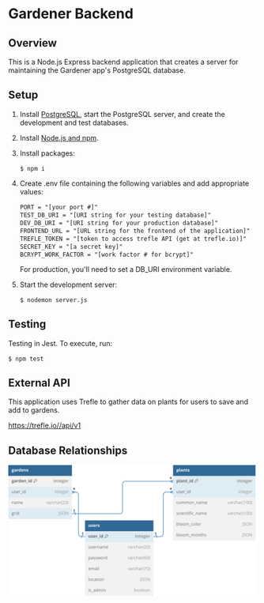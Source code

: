 # Gardener Backend

## Overview

This is a Node.js Express backend application that creates a server for maintaining the Gardener app's PostgreSQL database.

## Setup

1. Install [PostgreSQL](https://www.postgresql.org/), start the PostgreSQL server, and create the development and test databases.

2. Install [Node.js and npm](https://docs.npmjs.com/downloading-and-installing-node-js-and-npm).

3. Install packages:

   ```
   $ npm i
   ```

4. Create .env file containing the following variables and add appropriate values:

   ```
   PORT = "[your port #]"
   TEST_DB_URI = "[URI string for your testing database]"
   DEV_DB_URI = "[URI string for your production database]"
   FRONTEND_URL = "[URL string for the frontend of the application]"
   TREFLE_TOKEN = "[token to access trefle API (get at trefle.io)]"
   SECRET_KEY = "[a secret key]"
   BCRYPT_WORK_FACTOR = "[work factor # for bcrypt]"
   ```

   For production, you'll need to set a DB_URI environment variable.

5. Start the development server:
   ```
   $ nodemon server.js
   ```

## Testing

Testing in Jest. To execute, run:

```
$ npm test
```

## External API

This application uses Trefle to gather data on plants for users to save and add to gardens.

https://trefle.io//api/v1

## Database Relationships

![Database relationship diagram](relations.svg)
